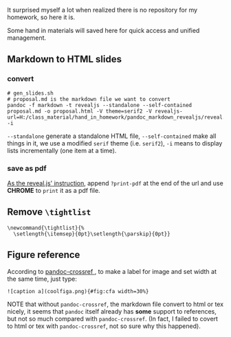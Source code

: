 It surprised myself a lot when realized there is no repository for my homework, so here it is.

Some hand in materials will saved here for quick access and unified management.


## Markdown to HTML slides

### convert

``` vi
# gen_slides.sh
# proposal.md is the markdown file we want to convert
pandoc -f markdown -t revealjs --standalone --self-contained proposal.md -o proposal.html -V theme=serif2 -V revealjs-url=H:/class_material/hand_in_homework/pandoc_markdown_revealjs/reveal.js -i
```

`--standalone` generate a standalone HTML file, `--self-contained` make all things in it, we use a modified `serif` theme (i.e. `serif2`), `-i` means to display lists incrementally (one item at a time).

### save as pdf

[As the reveal.js' instruction](https://github.com/hakimel/reveal.js#instructions-1), append `?print-pdf` at the end of the url and use **CHROME** to `print` it as a pdf file.

## Remove `\tightlist`

``` vi
\newcommand{\tightlist}{%
  \setlength{\itemsep}{0pt}\setlength{\parskip}{0pt}}
```


## Figure reference

According to [pandoc-crossref
](https://github.com/lierdakil/pandoc-crossref), to make a label for image and set width at the same time, just type:

``` vi
![caption a](coolfiga.png){#fig:cfa width=30%}
```

NOTE that without `pandoc-crossref`, the markdown file convert to html or tex nicely, it seems that `pandoc` itself already has **some** support to references, but not so much compared with `pandoc-crossref`. (In fact, I failed to covert to html or tex with `pandoc-crossref`, not so sure why this happened).
